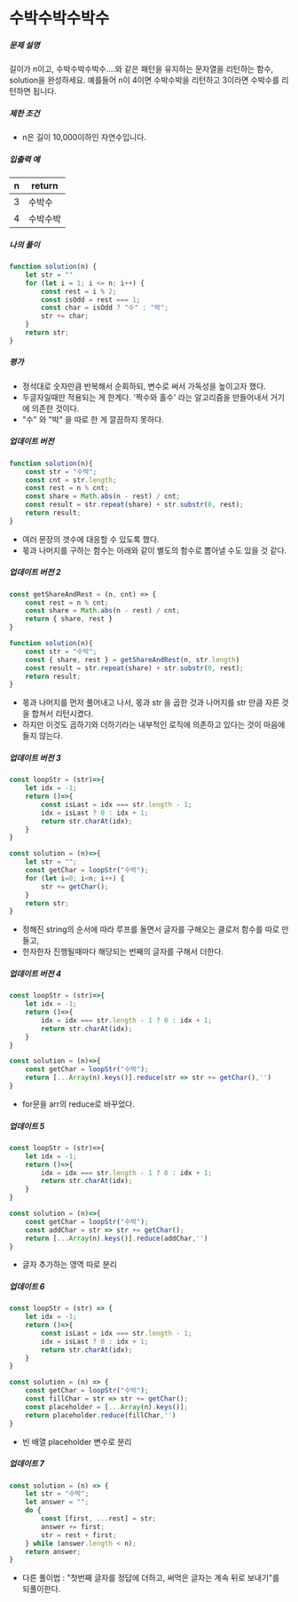 # 수박수박수박수



##### 문제 설명

길이가 n이고, 수박수박수박수....와 같은 패턴을 유지하는 문자열을 리턴하는 함수, solution을 완성하세요. 예를들어 n이 4이면 수박수박을 리턴하고 3이라면 수박수를 리턴하면 됩니다.



##### 제한 조건

- n은 길이 10,000이하인 자연수입니다.



##### 입출력 예

| n    | return   |
| ---- | -------- |
| 3    | 수박수   |
| 4    | 수박수박 |



##### 나의 풀이

```javascript
function solution(n) {
    let str = ""
    for (let i = 1; i <= n; i++) {
        const rest = i % 2;
        const isOdd = rest === 1;
        const char = isOdd ? "수" : "박";
        str += char;
    }
    return str;
}
```

##### 평가 

- 정석대로 숫자만큼 반복해서 순회하되, 변수로 써서 가독성을 높이고자 했다. 
- 두글자일때만 적용되는 게 한계다. '짝수와 홀수' 라는 알고리즘을 만들어내서 거기에 의존한 것이다. 
- "수" 와 "박" 을 따로 한 게 깔끔하지 못하다. 



##### 업데이트 버전

```javascript
function solution(n){ 
    const str = "수박";
    const cnt = str.length;
    const rest = n % cnt;                        
    const share = Math.abs(n - rest) / cnt;                        
    const result = str.repeat(share) + str.substr(0, rest);
    return result;
}
```

- 여러 문장의 갯수에 대응할 수 있도록 했다. 
- 몫과 나머지를 구하는 함수는 아래와 같이 별도의 함수로 뽑아낼 수도 있을 것 같다. 



##### 업데이트 버전 2

```javascript
const getShareAndRest = (n, cnt) => {
    const rest = n % cnt;                        
    const share = Math.abs(n - rest) / cnt;
    return { share, rest }
}

function solution(n){ 
    const str = "수박";
    const { share, rest } = getShareAndRest(n, str.length)
    const result = str.repeat(share) + str.substr(0, rest);
    return result;
}
```

- 몫과 나머지를 먼저 풀어내고 나서, 몫과 str 을 곱한 것과 나머지를 str 만큼 자른 것을 합쳐서 리턴시켰다.
- 하지만 이것도 곱하기와 더하기라는 내부적인 로직에 의존하고 있다는 것이 마음에 들지 않는다. 



##### 업데이트 버전 3

```javascript
const loopStr = (str)=>{    
    let idx = -1;
    return ()=>{
        const isLast = idx === str.length - 1;
        idx = isLast ? 0 : idx + 1;
        return str.charAt(idx);
    }
}

const solution = (n)=>{
    let str = "";
    const getChar = loopStr("수박");
    for (let i=0; i<n; i++) {
        str += getChar();
    }
    return str;
}
```

- 정해진 string의 순서에 따라 루프를 돌면서 글자를 구해오는 클로저 함수를 따로 만들고, 
- 한자한자 진행될때마다 해당되는 번째의 글자를 구해서 더한다. 



##### 업데이트 버전 4

```javascript
const loopStr = (str)=>{    
    let idx = -1;
    return ()=>{
        idx = idx === str.length - 1 ? 0 : idx + 1;
        return str.charAt(idx);
    }
}

const solution = (n)=>{    
    const getChar = loopStr("수박");
    return [...Array(n).keys()].reduce(str => str += getChar(),'')
}
```

- for문을 arr의 reduce로 바꾸었다.



##### 업데이트 5

```javascript
const loopStr = (str)=>{    
    let idx = -1;
    return ()=>{
        idx = idx === str.length - 1 ? 0 : idx + 1;
        return str.charAt(idx);
    }
}

const solution = (n)=>{    
    const getChar = loopStr("수박");
    const addChar = str => str += getChar();
    return [...Array(n).keys()].reduce(addChar,'')
}
```

- 글자 추가하는 영역 따로 분리



##### 업데이트 6

```javascript
const loopStr = (str) => {    
    let idx = -1;
    return ()=>{
        const isLast = idx === str.length - 1;
        idx = isLast ? 0 : idx + 1;
        return str.charAt(idx);
    }
}

const solution = (n) => {    
    const getChar = loopStr("수박");
    const fillChar = str => str += getChar();
    const placeholder = [...Array(n).keys()];
    return placeholder.reduce(fillChar,'')
}
```

- 빈 배열 placeholder 변수로 분리



##### 업데이트 7

```javascript
const solution = (n) => {
    let str = "수박";
    let answer = "";
    do {
        const [first, ...rest] = str;
        answer += first;
        str = rest + first;
    } while (answer.length < n);
    return answer;    
}
```

- 다른 풀이법 : "첫번째 글자를 정답에 더하고, 써먹은 글자는 계속 뒤로 보내기"를 되풀이한다.